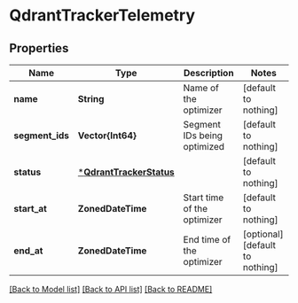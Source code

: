 # QdrantTrackerTelemetry


## Properties
Name | Type | Description | Notes
------------ | ------------- | ------------- | -------------
**name** | **String** | Name of the optimizer | [default to nothing]
**segment_ids** | **Vector{Int64}** | Segment IDs being optimized | [default to nothing]
**status** | [***QdrantTrackerStatus**](QdrantTrackerStatus.md) |  | [default to nothing]
**start_at** | **ZonedDateTime** | Start time of the optimizer | [default to nothing]
**end_at** | **ZonedDateTime** | End time of the optimizer | [optional] [default to nothing]


[[Back to Model list]](../README.md#models) [[Back to API list]](../README.md#api-endpoints) [[Back to README]](../README.md)


